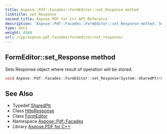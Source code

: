 ```yaml
---
title: Aspose::Pdf::Facades::FormEditor::set_Response method
linktitle: set_Response
second_title: Aspose.PDF for C++ API Reference
description: 'Aspose::Pdf::Facades::FormEditor::set_Response method. Sets Response object where result of operation will be stored in C++.'
type: docs
weight: 4500
url: /cpp/aspose.pdf.facades/formeditor/set_response/
---
```

## FormEditor::set_Response method


Sets Response object where result of operation will be stored.

```cpp
void Aspose::Pdf::Facades::FormEditor::set_Response(System::SharedPtr<System::Web::HttpResponse> value)
```

## See Also

* Typedef [SharedPtr](../../../system/sharedptr/)
* Class [HttpResponse](../../../system.web/httpresponse/)
* Class [FormEditor](../)
* Namespace [Aspose::Pdf::Facades](../../)
* Library [Aspose.PDF for C++](../../../)

